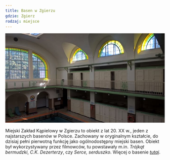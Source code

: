 ```yaml
---
title: Basen w Zgierzu
gdzie: Zgierz
rodzaj: miejsce
---
```

![Basen w Zgierzu](/foto/plenery/zgierz-basen.jpg)

Miejski Zakład Kąpielowy w Zgierzu to obiekt z lat 20. XX w., jeden z najstarszych basenów w Polsce. Zachowany w oryginalnym kształcie, do dzisiaj pełni pierwotną funkcję jako ogólnodostępny miejski basen. Obiekt był wykorzystywany przez filmowców, tu powstawały m.in. *Trójkąt bermudzki*, *C.K. Dezerterzy*, czy *Serce, serduszko*. Więcej o basenie [*tutaj*](http://www.mpgkzgierz.pl/basen.html).